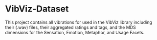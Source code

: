 # VibViz-Dataset
This project contains all vibrations for used in the VibViz library including their (.wav) files, their aggregated ratings and tags, and the MDS dimensions for the Sensation, Emotion, Metaphor, and Usage Facets.
